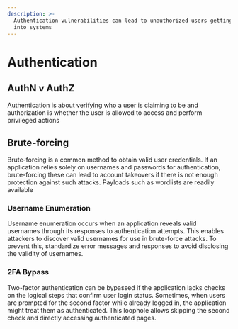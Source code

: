 ```yaml
---
description: >-
  Authentication vulnerabilities can lead to unauthorized users getting access
  into systems
---
```


# Authentication

## AuthN v AuthZ

Authentication is about verifying who a user is claiming to be and authorization is  whether the user is allowed to access and  perform privileged actions

## Brute-forcing

Brute-forcing is a common method to obtain valid user credentials. If an application relies solely on usernames and passwords for authentication, brute-forcing these can lead to account takeovers if there is not enough protection against such attacks. Payloads such as wordlists are readily available&#x20;

### Username Enumeration

Username enumeration occurs when an application reveals valid usernames through its responses to authentication attempts. This enables attackers to discover valid usernames for use in brute-force attacks. To prevent this, standardize error messages and responses to avoid disclosing the validity of usernames.

### 2FA Bypass

Two-factor authentication can be bypassed if the application lacks checks on the logical steps that confirm user login status. Sometimes, when users are prompted for the second factor while already logged in, the application might treat them as authenticated. This loophole allows skipping the second check and directly accessing authenticated pages.
